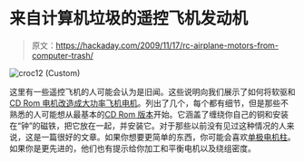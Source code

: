 # 来自计算机垃圾的遥控飞机发动机

> 原文：<https://hackaday.com/2009/11/17/rc-airplane-motors-from-computer-trash/>

![](img/7cc40c2b5eefd7e8a31795fa27f6d2de.png "croc12 (Custom)")

这里有一些遥控飞机的人可能会认为是旧闻。这些说明向我们展示了如何将软驱和 [CD Rom 电机改造成大功率飞机电机](http://www.flyelectric.ukgateway.net/motors.htm)。列出了几个，每个都有细节，但是那些不熟悉的人可能想从最基本的[CD Rom 版本](http://www.flyelectric.ukgateway.net/cdrom.htm)开始。它涵盖了缠绕你自己的铜和安装在“钟”的磁铁，把它放在一起，并安装它。对于那些以前没有见过这种情况的人来说，这是一篇很好的文章。如果你想要更简单的东西，你可能会喜欢[单极电机柱](http://hackaday.com/2009/11/10/homopolar-motor/)。如果你是更先进的，他们也有提示给你加工和平衡电机以及绕组密度。